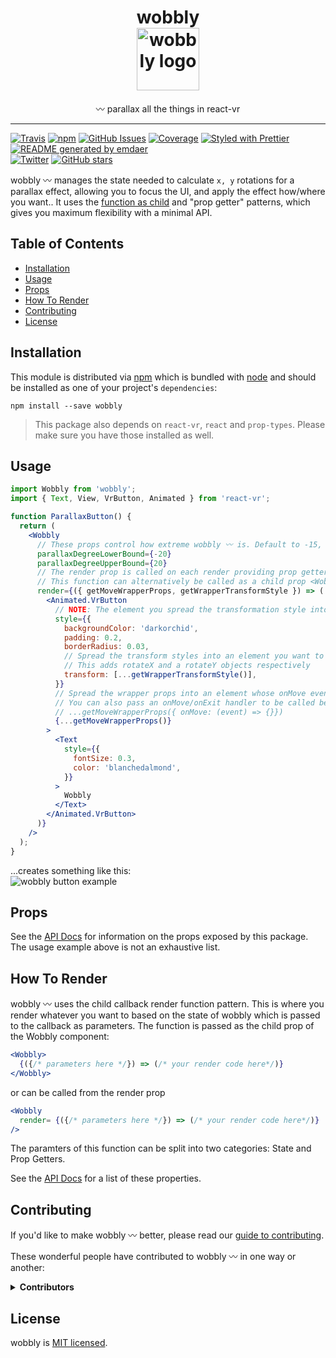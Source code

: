 <!--
  This file was generated by emdaer

  Its template can be found at .emdaer/README.emdaer.md
-->

<h1 align="center">
wobbly
    </br>
    <img src="https://user-images.githubusercontent.com/1127238/38072922-8250c22a-32dd-11e8-8259-fb8ea3346dfc.png" alt="wobbly logo" title="wobbly logo" width="100">
</h1>
<p align="center">
〰️ parallax all the things in react-vr
</p>
<hr />

[![Travis](https://img.shields.io/travis/infiniteluke/wobbly.svg?style=flat-square)](https://travis-ci.org/infiniteluke/wobbly/) [![npm](https://img.shields.io/npm/v/wobbly.svg?style=flat-square)](https://www.npmjs.com/package/wobbly) [![GitHub Issues](https://img.shields.io/github/issues/infiniteluke/wobbly.svg?style=flat-square)](https://github.com/infiniteluke/wobbly/issues) [![Coverage](https://img.shields.io/coveralls/infiniteluke/wobbly.svg?style=flat-square)]() [![Styled with Prettier](https://img.shields.io/badge/styled_with-prettier-ff69b4.svg?style=flat-square)](https://github.com/prettier/prettier) [![README generated by emdaer](https://img.shields.io/badge/📓-documented%20with%20emdaer-F06632.svg?style=flat-square)](https://github.com/emdaer/emdaer)
</br>
[![Twitter](https://img.shields.io/twitter/url/https/github.com/infiniteluke/wobbly.svg?style=social)](https://twitter.com/intent/tweet?text=Parallax%20all%20the%20things%20with%20with%20wobbly%20〰️%20for%20react-vr!%20Check%20it%20out!%20https://github.com/infiniteluke/wobbly) [![GitHub stars](https://img.shields.io/github/stars/infiniteluke/wobbly.svg?style=social)](https://github.com/infiniteluke/wobbly/stargazers)

wobbly 〰️ manages the state needed to calculate `x, y` rotations for a parallax effect, allowing you to focus the UI, and apply the effect how/where you want.. It uses the [function as child](https://medium.com/merrickchristensen/function-as-child-components-5f3920a9ace9) and "prop getter" patterns, which gives you maximum flexibility with a minimal API.

## Table of Contents

<!-- toc -->

* [Installation](#installation)
* [Usage](#usage)
* [Props](#props)
* [How To Render](#how-to-render)
* [Contributing](#contributing)
* [License](#license)

<!-- tocstop -->

## Installation

This module is distributed via [npm](https://www.npmjs.com/package/wobbly) which is bundled with [node](https://nodejs.org) and
should be installed as one of your project's `dependencies`:

```
npm install --save wobbly
```

> This package also depends on `react-vr`, `react` and `prop-types`. Please make sure you have those installed as well.

## Usage

```jsx
import Wobbly from 'wobbly';
import { Text, View, VrButton, Animated } from 'react-vr';

function ParallaxButton() {
  return (
    <Wobbly
      // These props control how extreme wobbly 〰 is. Default to -15, 15 respectively.
      parallaxDegreeLowerBound={-20}
      parallaxDegreeUpperBound={20}
      // The render prop is called on each render providing prop getters and state to be used in your UI.
      // This function can alternatively be called as a child prop <Wobbly>{(stateAndHelpers) => {...}}</Wobbly>
      render={({ getMoveWrapperProps, getWrapperTransformStyle }) => (
        <Animated.VrButton
          // NOTE: The element you spread the transformation style into must be an "Animated" element.
          style={{
            backgroundColor: 'darkorchid',
            padding: 0.2,
            borderRadius: 0.03,
            // Spread the transform styles into an element you want to make wobbly 〰
            // This adds rotateX and a rotateY objects respectively
            transform: [...getWrapperTransformStyle()],
          }}
          // Spread the wrapper props into an element whose onMove event will control the parallax effect.
          // You can also pass an onMove/onExit handler to be called before wobbly's internal onMove/onExit.
          // ...getMoveWrapperProps({ onMove: (event) => {}})
          {...getMoveWrapperProps()}
        >
          <Text
            style={{
              fontSize: 0.3,
              color: 'blanchedalmond',
            }}
          >
            Wobbly
          </Text>
        </Animated.VrButton>
      )}
    />
  );
}
```

...creates something like this:</br>
![wobbly button example](https://user-images.githubusercontent.com/1127238/38117939-a8f9ac68-336c-11e8-8fb3-fd7012028ff8.gif)

## Props

See the [API Docs](https://infiniteluke.github.io/wobbly) for information on the props exposed by this package. The usage example above is not an exhaustive list.

## How To Render

wobbly 〰️ uses the child callback render function pattern. This is where you render whatever you want to based on the state of wobbly which is passed to the callback as parameters. The function is passed as the child prop of the Wobbly component:

```jsx
<Wobbly>
  {({/* parameters here */}) => (/* your render code here*/)}
</Wobbly>
```

or can be called from the render prop

```jsx
<Wobbly
  render= {({/* parameters here */}) => (/* your render code here*/)}
/>
```

The paramters of this function can be split into two categories: State and Prop Getters.

See the [API Docs](https://infiniteluke.github.io/dub-step/#stateandhelpers) for a list of these properties.

## Contributing

If you'd like to make wobbly 〰️ better, please read our [guide to contributing](./CONTRIBUTING.md).

These wonderful people have contributed to wobbly 〰️ in one way or another:

<details>
<summary><strong>Contributors</strong></summary><br />
<a title="I build multi-channel publishing systems and web applications at @fourkitchens." href="https://github.com/infiniteluke">
  <img align="left" src="https://avatars0.githubusercontent.com/u/1127238?s=24" />
</a>
<strong>Luke Herrington</strong>
<br /><br />
</details>

## License

wobbly is [MIT licensed](./LICENSE).


